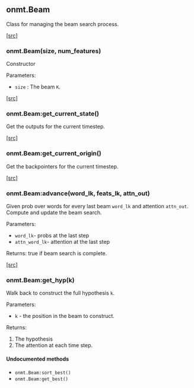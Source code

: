 <a name="onmt.Beam.dok"></a>


## onmt.Beam ##

 Class for managing the beam search process. 

<a class="entityLink" href="https://github.com/opennmt/opennmt/blob/ecd46c8eee34474c91ab3606f3e19a1b9db13b22/lib/eval/beam.lua#L26">[src]</a>
<a name="onmt.Beam"></a>


### onmt.Beam(size, num_features) ###

Constructor

Parameters:

  * `size` : The beam `K`.


<a class="entityLink" href="https://github.com/opennmt/opennmt/blob/ecd46c8eee34474c91ab3606f3e19a1b9db13b22/lib/eval/beam.lua#L56">[src]</a>
<a name="onmt.Beam:get_current_state"></a>


### onmt.Beam:get_current_state() ###

 Get the outputs for the current timestep.

<a class="entityLink" href="https://github.com/opennmt/opennmt/blob/ecd46c8eee34474c91ab3606f3e19a1b9db13b22/lib/eval/beam.lua#L61">[src]</a>
<a name="onmt.Beam:get_current_origin"></a>


### onmt.Beam:get_current_origin() ###

 Get the backpointers for the current timestep.

<a class="entityLink" href="https://github.com/opennmt/opennmt/blob/ecd46c8eee34474c91ab3606f3e19a1b9db13b22/lib/eval/beam.lua#L75">[src]</a>
<a name="onmt.Beam:advance"></a>


### onmt.Beam:advance(word_lk, feats_lk, attn_out) ###

 Given prob over words for every last beam `word_lk` and attention
 `attn_out`. Compute and update the beam search.

Parameters:

  * `word_lk`- probs at the last step
  * `attn_word_lk`- attention at the last step

Returns: true if beam search is complete.


<a class="entityLink" href="https://github.com/opennmt/opennmt/blob/ecd46c8eee34474c91ab3606f3e19a1b9db13b22/lib/eval/beam.lua#L152">[src]</a>
<a name="onmt.Beam:get_hyp"></a>


### onmt.Beam:get_hyp(k) ###

 Walk back to construct the full hypothesis `k`.

Parameters:

  * `k` - the position in the beam to construct.

Returns:

  1. The hypothesis
  2. The attention at each time step.



#### Undocumented methods ####

<a name="onmt.Beam:sort_best"></a>
 * `onmt.Beam:sort_best()`
<a name="onmt.Beam:get_best"></a>
 * `onmt.Beam:get_best()`
